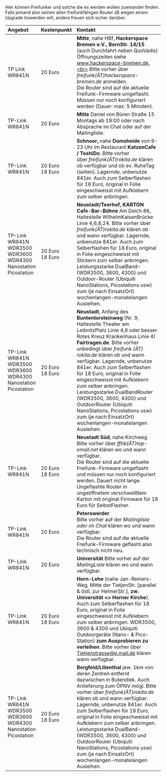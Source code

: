 Hier können Freifunker und solche die es werden wollen zueinander finden. 
Falls jemand also seinen alten freifunkfähigen Router zB wegen einem Upgrade loswerden will, andere freuen sich sicher darüber. 

| Angebot         | Kostenpunkt | Kontakt |
|:-----           | :----       | :----   |
| TP Link WR841N  | 20 Euro     | __Mitte__, nahe HBf, __Hackerspace Bremen e.V., BornStr. 14/15__ (auch Durchfahrt neben QuoVadis)<br> Öffnungszeiten siehe www.hackerspace-bremen.de.<br> Bitte vorher über _freifunk(ÄT)hackerspace-bremen.de_ anmelden.<br> Die Router sind auf die aktuelle Freifunk-Firmware umgeflasht. <br> Müssen nur noch konfiguriert werden (Dauer: max. 5 Minuten). |
| TP-Link WR841N  | 20 Euro     | __Mitte__ Daniel von Büren Straße 15<br> Montags ab 19:00 oder nach Absprache im Chat oder auf der Mailingliste.
| TP-Link WR841N  | 20 Euro <br> 18 Euro|__Schnoor,__ nahe __Domsheide__ von 9-23 Uhr im Restaurant __KatzenCafe / ToshiDo__. Bitte vorher<br> über _freifunk(ÄT)rokita.de_ klären ob verfügbar und ob ev. RuheTag (selten). Lagernde, unbenutze 841er. Auch zum Selberflashen für 18 Euro, original in Folie eingeschweisst mit Aufklebern zum selber anbringen.|
| TP-Link WR841N <br> WDR3500 <br> WDR3600 <br> WDR4300 <br> Nanostation <br> Picostation| 20 Euro <br> 18 Euro |__Neustadt/Teerhof, KARTON Cafe-Bar-Bühne__ Am Deich 86, Haltestelle WilhelmKaisenBrücke Linie 4,6,8,24. Bitte vorher über _freifunk(ÄT)rokita.de_ klären ob und wann verfügbar. Lagernde, unbenutze 841er. Auch zum Selberflashen für 18 Euro, original in Folie eingeschweisst mit Stickern zum selber anbringen. Leistungsstarke DualBand- (WDR3500, 3600, 4300) und Outdoor-Router (Ubiquiti NanoStations, Picostations usw) zum (je nach EinsatzOrt) wochenlangen-monatelangen Ausleihen.|
| TP-Link WR841N <br> WDR3500 <br> WDR3600 <br> WDR4300 <br> Nanostation <br> Picostation| 20 Euro <br> 18 Euro |__Neustadt__, Anfang des __Buntentorsteinweg__ (Nr. 9, Haltestelle Theater am LeibnitzPlatz Linie 4,6 oder besser Rotes Kreuz Krankenhaus Linie 4) __Fairtragen.de__. Bitte vorher unbedingt über _freifunk (ÄT) rokita.de_ klären ob und wann verfügbar. Lagernde, unbenutze 841er. Auch zum Selberflashen für 18 Euro, original in Folie eingeschweisst mit Aufklebern zum selber anbringen. Leistungsstarke DualBandRouter (WDR3500, 3600, 4300) und OutdoorRouter (Ubiquiti NanoStations, Picostations usw) zum (je nach EinsatzOrt) wochenlangen-monatelangen Ausleihen.|
| TP-Link WR841N | 20 Euro <br> 18 Euro| __Neustadt Süd__, nahe Kirchweg<br> Bitte vorher über _ffhb(ÄT)top-email.net_ klären wo und wann verfügbar.<br> Die Router sind auf die aktuelle Freifunk-Firmware umgeflasht und müssen nur noch konfiguriert werden. Dauert nicht lange. Ungeflashte Router in ungeöffnetem verschweißtem Karton mit original Firmware für 18 Euro für SelbstFlasher.|
| TP-Link WR841N | 20 Euro | __Peterswerder__<br>Bitte vorher auf der _Mailingliste oder im Chat_ klären wo und wann verfügbar.<br>Die Router sind auf die aktuelle Freifunk-Firmware geflasht also technisch nicht neu. |
| TP-Link WR841N | 20 Euro | __Universität__ Bitte vorher auf der _MailingListe_  klären wo und wann verfügbar. |
| TP-Link WR841N | 20 Euro <br> 18 Euro | __Horn-Lehe__ (nahe Jan-Reiners-Weg, Mitte der TietjenStr. [parallel & östl. zur HelmerStr.], __zw. Universität <> Horner Kirche__). Auch zum Selberflashen für 18 Euro, original in Folie eingeschweisst mit Aufklebern zum selber anbringen. WDR3500, 3600 & 4300 und Ubiquiti Outdoorgeräte (Nano- & Pico-Station) __zum Ausprobieren zu verleihen__. Bitte vorher über Tietjenstrasse@e.mail.de klären wann verfügbar.|
| TP-Link WR841N <br> WDR3500 <br> WDR3600 <br> WDR4300 <br> Nanostation <br> Picostation| 20 Euro <br> 18 Euro |__Borgfeld/Lilienthal__ jew. 1km von deren Zentren entfernt dazwischen in Butendiek. Auch Anlieferung zum ÖPNV mögl. Bitte vorher über _freifunk(ÄT)rokita.de_ klären ob und wann verfügbar. Lagernde, unbenutze 841er. Auch zum Selberflashen für 18 Euro, original in Folie eingeschweisst mit Aufklebern zum selber anbringen. Leistungsstarke DualBand- (WDR3500, 3600, 4300) und OutdoorRouter (Ubiquiti NanoStations, Picostations usw) zum (je nach EinsatzOrt) wochenlangen-monatelangen Ausleihen.|